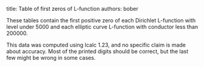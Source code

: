 title: Table of first zeros of L-function
authors:
    bober

These tables contain the first positive zero of each Dirichlet L-function with level under 5000 and each elliptic curve L-function with conductor less than 200000.

This data was computed using lcalc 1.23, and no specific claim is made about accuracy. Most of the printed digits should be correct, but the last few might be wrong in some cases.
